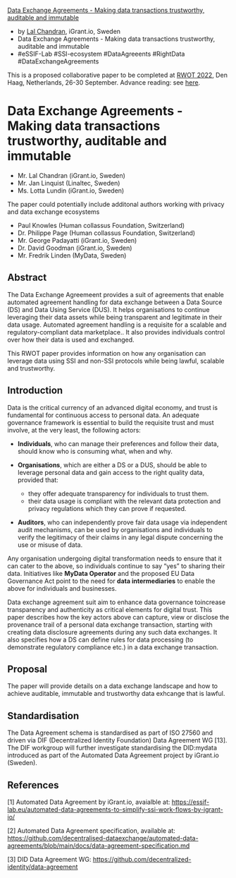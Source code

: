 [Data Exchange Agreements - Making data transactions trustworthy, auditable and immutable](./dexa-automating-lawfulness-to-data-tranactions.md)

   * by [Lal Chandran](mailto:lal@igrant.io), iGrant.io, Sweden
   * Data Exchange Agreements - Making data transactions trustworthy, auditable and immutable
   * #eSSIF-Lab #SSI-ecosystem #DataAgreeents #RightData #DataExchangeAgreements


This is a proposed collaborative paper to be completed at [RWOT 2022](https://rwot11.eventbrite.com/), Den Haag, Netherlands, 26-30 September. Advance reading: see [here](https://github.com/WebOfTrustInfo/rwot11-the-hague/tree/master/advance-readings).


# Data Exchange Agreements - Making data transactions trustworthy, auditable and immutable

- Mr. Lal Chandran (iGrant.io, Sweden)
- Mr. Jan Linquist (Linaltec, Sweden)
- Ms. Lotta Lundin (iGrant.io, Sweden)

The paper could potentially include additonal authors working with privacy and data exchange ecosystems

- Paul Knowles (Human collassus Foundation, Switzerland)
- Dr. Philippe Page (Human collassus Foundation, Switzerland)
- Mr. George Padayatti (iGrant.io, Sweden) 
- Dr. David Goodman (iGrant.io, Sweden)
- Mr. Fredrik Linden (MyData, Sweden)

## Abstract

The Data Exchange Agreemeent provides a suit of agreements that enable automated agreement handling for data exchange between a Data Source (DS) and Data Using Service (DUS). It helps organisations to continue leveraging their data assets while being transparent and legitimate in their data usage. Automated agreement handling is a requisite for a scalable and regulatory-compliant data marketplace.. It also provides individuals control over how their data is used and exchanged.

This RWOT paper provides information on how any organisation can leverage data using SSI and non-SSI protocols while being lawful, scalable and trustworthy.

## Introduction

Data is the ​critical currency of an advanced digital economy, and trust is fundamental for continuous access to personal data. An adequate governance framework is essential to build the requisite trust and must involve, at the very least, the following actors:

- **Individuals**, who can manage their preferences and follow their data, should know who is consuming what, when and why.

- **Organisations**, which are either a DS or a DUS, should be able to leverage personal data and gain access to the right quality data, provided that:

   - they offer adequate transparency for individuals to trust them.
   - their data usage is compliant with the relevant data protection and privacy regulations which they can prove if requested.

- **Auditors**, who can independently prove fair data usage via independent audit mechanisms, can be used by organisations and individuals to ​verify the legitimacy of their claims in any legal dispute concerning the use or misuse of data.

Any organisation undergoing digital transformation needs to ensure that it can cater to the above, so individuals continue to say “yes” to sharing their data. Initiatives like **MyData Operator** and the proposed EU Data Governance Act point to the need for **data intermediaries** ​to enable the above for individuals and businesses.

Data exchange agreement suit aim to enhance data governance to ​increase transparency and authenticity as ​critical elements for digital trust. This paper describes how the key actors above can capture, view or disclose the provenance trail of a personal data exchange transaction​,​ starting with ​creating data disclosure agreements during any such data exchanges. It also specifies how a DS can define rules for data processing (to demonstrate regulatory compliance etc.) in a data exchange transaction.

## Proposal

The paper will provide details on a data exchange landscape and how to achieve auditable, immutable and trustworthy data exhcange that is lawful. 


## Standardisation

The Data Agreement schema is standardised as part of ISO 27560 and driven via DIF (Decentralized Identity Foundation) Data Agreement WG [13]. The DIF workgroup will further investigate standardising the DID:mydata introduced as part of the Automated Data Agreement project by iGrant.io (Sweden).

## References

[1] Automated Data Agreement by iGrant.io, avaialble at: https://essif-lab.eu/automated-data-agreements-to-simplify-ssi-work-flows-by-igrant-io/

[2] Automated Data Agreement specification, available at: https://github.com/decentralised-dataexchange/automated-data-agreements/blob/main/docs/data-agreement-specification.md

[3] DID Data Agreement WG: https://github.com/decentralized-identity/data-agreement
